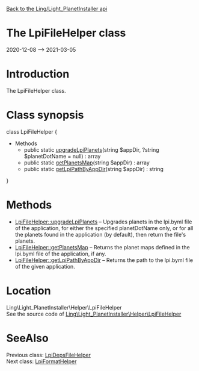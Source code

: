 [Back to the Ling/Light_PlanetInstaller api](https://github.com/lingtalfi/Light_PlanetInstaller/blob/master/doc/api/Ling/Light_PlanetInstaller.md)



The LpiFileHelper class
================
2020-12-08 --> 2021-03-05






Introduction
============

The LpiFileHelper class.



Class synopsis
==============


class <span class="pl-k">LpiFileHelper</span>  {

- Methods
    - public static [upgradeLpiPlanets](https://github.com/lingtalfi/Light_PlanetInstaller/blob/master/doc/api/Ling/Light_PlanetInstaller/Helper/LpiFileHelper/upgradeLpiPlanets.md)(string $appDir, ?string $planetDotName = null) : array
    - public static [getPlanetsMap](https://github.com/lingtalfi/Light_PlanetInstaller/blob/master/doc/api/Ling/Light_PlanetInstaller/Helper/LpiFileHelper/getPlanetsMap.md)(string $appDir) : array
    - public static [getLpiPathByAppDir](https://github.com/lingtalfi/Light_PlanetInstaller/blob/master/doc/api/Ling/Light_PlanetInstaller/Helper/LpiFileHelper/getLpiPathByAppDir.md)(string $appDir) : string

}






Methods
==============

- [LpiFileHelper::upgradeLpiPlanets](https://github.com/lingtalfi/Light_PlanetInstaller/blob/master/doc/api/Ling/Light_PlanetInstaller/Helper/LpiFileHelper/upgradeLpiPlanets.md) &ndash; Upgrades planets in the lpi.byml file of the application, for either the specified planetDotName only, or for all the planets found in the application (by default), then return the file's planets.
- [LpiFileHelper::getPlanetsMap](https://github.com/lingtalfi/Light_PlanetInstaller/blob/master/doc/api/Ling/Light_PlanetInstaller/Helper/LpiFileHelper/getPlanetsMap.md) &ndash; Returns the planet maps defined in the lpi.byml file of the application, if any.
- [LpiFileHelper::getLpiPathByAppDir](https://github.com/lingtalfi/Light_PlanetInstaller/blob/master/doc/api/Ling/Light_PlanetInstaller/Helper/LpiFileHelper/getLpiPathByAppDir.md) &ndash; Returns the path to the lpi.byml file of the given application.





Location
=============
Ling\Light_PlanetInstaller\Helper\LpiFileHelper<br>
See the source code of [Ling\Light_PlanetInstaller\Helper\LpiFileHelper](https://github.com/lingtalfi/Light_PlanetInstaller/blob/master/Helper/LpiFileHelper.php)



SeeAlso
==============
Previous class: [LpiDepsFileHelper](https://github.com/lingtalfi/Light_PlanetInstaller/blob/master/doc/api/Ling/Light_PlanetInstaller/Helper/LpiDepsFileHelper.md)<br>Next class: [LpiFormatHelper](https://github.com/lingtalfi/Light_PlanetInstaller/blob/master/doc/api/Ling/Light_PlanetInstaller/Helper/LpiFormatHelper.md)<br>
